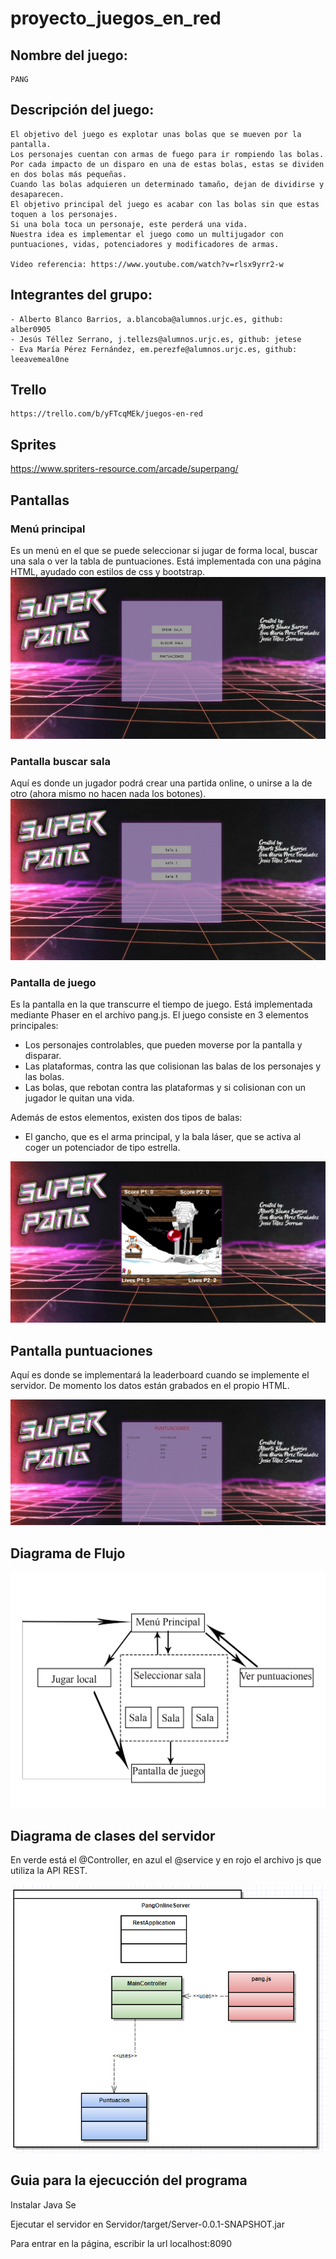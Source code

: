 ﻿# proyecto_juegos_en_red

## Nombre del juego:
	PANG

## Descripción del juego:
	El objetivo del juego es explotar unas bolas que se mueven por la pantalla.
	Los personajes cuentan con armas de fuego para ir rompiendo las bolas. 
	Por cada impacto de un disparo en una de estas bolas, estas se dividen en dos bolas más pequeñas.
	Cuando las bolas adquieren un determinado tamaño, dejan de dividirse y desaparecen.
	El objetivo principal del juego es acabar con las bolas sin que estas toquen a los personajes.
	Si una bola toca un personaje, este perderá una vida.
	Nuestra idea es implementar el juego como un multijugador con puntuaciones, vidas, potenciadores y modificadores de armas.

	Video referencia: https://www.youtube.com/watch?v=rlsx9yrr2-w

## Integrantes del grupo:
    - Alberto Blanco Barrios, a.blancoba@alumnos.urjc.es, github: alber0905
    - Jesús Téllez Serrano, j.tellezs@alumnos.urjc.es, github: jetese
    - Eva María Pérez Fernández, em.perezfe@alumnos.urjc.es, github: leeavemeal0ne

## Trello
    https://trello.com/b/yFTcqMEk/juegos-en-red


## Sprites
https://www.spriters-resource.com/arcade/superpang/

## Pantallas

### Menú principal

Es un menú en el que se puede seleccionar si jugar de forma local, buscar una sala o ver la tabla de puntuaciones. 
Está implementada con una página HTML, ayudado con estilos de css y bootstrap. 
![alt text](/pang_online/screenshots/menuprincipal.png)

### Pantalla buscar sala 
Aquí es donde un jugador podrá crear una partida online, o unirse a la de otro (ahora mismo no hacen nada los botones).
![alt text](/pang_online/screenshots/seleccionsala.png)

### Pantalla de juego
Es la pantalla en la que transcurre el tiempo de juego. Está implementada mediante Phaser en el archivo pang.js.
El juego consiste en 3 elementos principales:
- Los personajes controlables, que pueden moverse por la pantalla y disparar.
- Las plataformas, contra las que colisionan las balas de los personajes y las bolas.
- Las bolas, que rebotan contra las plataformas y si colisionan con un jugador le quitan una vida.

Además de estos elementos, existen dos tipos de balas: 
- El gancho, que es el arma principal, y la bala láser, que se activa al coger un potenciador de tipo estrella.

![alt text](/pang_online/screenshots/partida.png)

## Pantalla puntuaciones
Aquí es donde se implementará la leaderboard cuando se implemente el servidor. De momento los datos están grabados
en el propio HTML.

![alt text](/pang_online/screenshots/puntuacion.png)

## Diagrama de Flujo

![alt text](/pang_online/screenshots/Diagrama_de_flujo.png)

## Diagrama de clases del servidor

En verde está el @Controller, en azul el @service y en rojo el archivo js que utiliza la API REST.

![alt text](/pang_online/screenshots/Diagrama_de_clases_server.PNG)

## Guia para la ejecucción del programa

Instalar Java Se

Ejecutar el servidor en Servidor/target/Server-0.0.1-SNAPSHOT.jar

Para entrar en la página, escribir la url localhost:8090